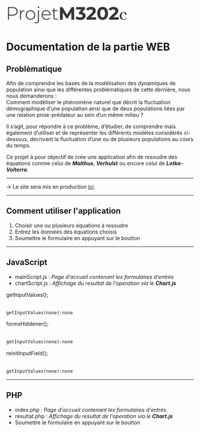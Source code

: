 ![Drag Racing](http/img/pictures/logo.png)

# Documentation de la partie WEB

## Problèmatique

Afin de comprendre les bases de la modélisation des dynamiques de population ainsi que les différentes problématiques de cette dernière, nous nous demanderons :  
Comment modéliser le phénomène naturel que décrit la fluctuation démographique d’une population ainsi que de deux populations liées par une relation proie-prédateur au sein d’un même milieu ?  

Il s’agit, pour répondre à ce problème, d’étudier, de comprendre mais également d’utiliser et de représenter les différents modèles considérés ci-dessous, décrivant la fluctuation d’une ou de plusieurs populations au cours du temps.

Ce projet à pour objectif de crée une application afin de resoudre des équations comme celui de **_Malthus_**, **_Verhulst_** ou encore celui de **_Lotka-Volterra_**.

---

→ Le site sera mis en production [ici](https://faucheron.fr/projetm3202c/http).

---

## Comment utiliser l'application

1. Choisir une ou plusieurs équations à resoudre
2. Entrez les données des équations choisis
3. Soumettre le formulaire en appuyant sur le boutton

---

## JavaScript

- mainScript.js : _Page d'accueil contenant les formulaires d'entrés_
- chartScript.js : _Affichage du resultat de l'operation via le **Chart.js**_

getInputValues();

```markdown

getInputValues(none):none

```

formsHiddener();

```markdown

getInputValues(none):none

```

reinitInputField();

```markdown

getInputValues(none):none

```

---

## PHP

- index.php : _Page d'accueil contenant les formulaires d'entrés_
- resultat.php : _Affichage du resultat de l'operation via le **Chart.js**_
- Soumettre le formulaire en appuyant sur le boutton
